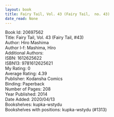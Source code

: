```yaml
---
layout: book
title: Fairy Tail, Vol. 43 (Fairy Tail,  no. 43)
date_read: None
---
```


Book Id: 20697562<br />
Title: Fairy Tail, Vol. 43 (Fairy Tail, #43)<br />
Author: Hiro Mashima<br />
Author l-f: Mashima, Hiro<br />
Additional Authors: <br />
ISBN: 1612625622<br />
ISBN13: 9781612625621<br />
My Rating: 0<br />
Average Rating: 4.39<br />
Publisher: Kodansha Comics<br />
Binding: Paperback<br />
Number of Pages: 208<br />
Year Published: 2014<br />
Date Added: 2020/04/13<br />
Bookshelves: kupka-wstydu<br />
Bookshelves with positions: kupka-wstydu (#1313)<br />

